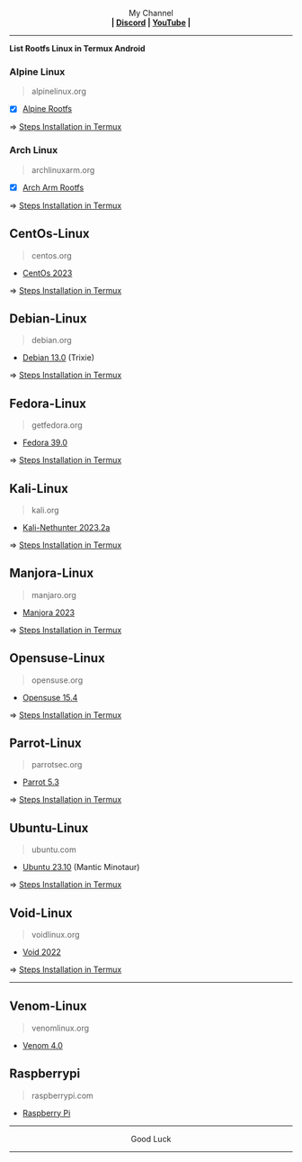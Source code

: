<p align="center">My Channel</br><b>
| <a href="https://discord.gg/GCehyym">Discord</a> | <a href="https://youtube.com/@layargeser">YouTube</a> |</b></p>

---
<b>List Rootfs Linux in Termux Android</b>
### Alpine Linux
> alpinelinux.org

- [x] [Alpine Rootfs](https://github.com/wahasa/Alpine/tree/main/Install)

=> [Steps Installation in Termux](https://github.com/wahasa/Alpine)

### Arch Linux
> archlinuxarm.org

- [x] [Arch Arm Rootfs](https://github.com/wahasa/Arch/tree/main/Install)

=> [Steps Installation in Termux](https://github.com/wahasa/Arch)

## CentOs-Linux
> centos.org

* [CentOs 2023](https://www.centos.org/download)

=> [Steps Installation in Termux](https://github.com/wahasa/Project)

## Debian-Linux
> debian.org

* [Debian 13.0](https://github.com/wahasa/Debian/tree/main/Install) (Trixie)

=> [Steps Installation in Termux](https://github.com/wahasa/Debian)

## Fedora-Linux
> getfedora.org

* [Fedora 39.0](https://github.com/wahasa/Fedora/tree/main/Install)

=> [Steps Installation in Termux](https://github.com/wahasa/Fedora/tree/main)

## Kali-Linux
>kali.org

* [Kali-Nethunter 2023.2a](https://github.com/wahasa/Kali-Nethunter/tree/2023/Install)

=> [Steps Installation in Termux](https://github.com/wahasa/Kali-Nethunter)

## Manjora-Linux
> manjaro.org

* [Manjora 2023](https://github.com/manjaro-arm/rootfs/releases)

=> [Steps Installation in Termux](https://github.com/wahasa/Project)

## Opensuse-Linux
> opensuse.org

* [Opensuse 15.4](http://download.opensuse.org/ports)

=> [Steps Installation in Termux](https://github.com/wahasa/Project)

## Parrot-Linux
> parrotsec.org

* [Parrot 5.3](https://github.com/wahasa/Parrot/tree/main/Install)

=> [Steps Installation in Termux](https://github.com/wahasa/Parrot)

## Ubuntu-Linux
> ubuntu.com

* [Ubuntu 23.10](https://github.com/wahasa/Ubuntu/tree/main/Install) (Mantic Minotaur)

=> [Steps Installation in Termux](https://github.com/wahasa/Ubuntu)

## Void-Linux
> voidlinux.org

* [Void 2022](https://a-hel-fi.m.voidlinux.org/live/current)

=> [Steps Installation in Termux](https://github.com/wahasa/Project)

---
## Venom-Linux
> venomlinux.org

* [Venom 4.0](https://github.com/venomlinux/ports/releases)

## Raspberrypi
> raspberrypi.com

* [Raspberry Pi](http://downloads.raspberrypi.org)

---
<p align="center">Good Luck</p>

---
